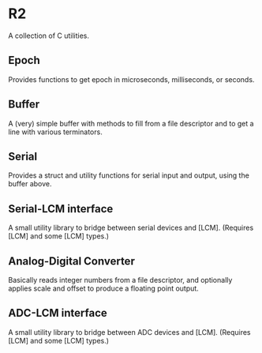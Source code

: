 R2
==

A collection of C utilities.

Epoch
-----
Provides functions to get epoch in microseconds, milliseconds, or seconds.

Buffer
------
A (very) simple buffer with methods to fill from a file descriptor and to get
a line with various terminators.

Serial
------

Provides a struct and utility functions for serial input and output, 
using the buffer above.

Serial-LCM interface
--------------------

A small utility library to bridge between serial devices and [LCM].
(Requires [LCM] and some [LCM] types.)

Analog-Digital Converter
------------------------
Basically reads integer numbers from a file descriptor, and optionally applies
scale and offset to produce a floating point output.

ADC-LCM interface
-----------------
A small utility library to bridge between ADC devices and [LCM].
(Requires [LCM] and some [LCM] types.)

